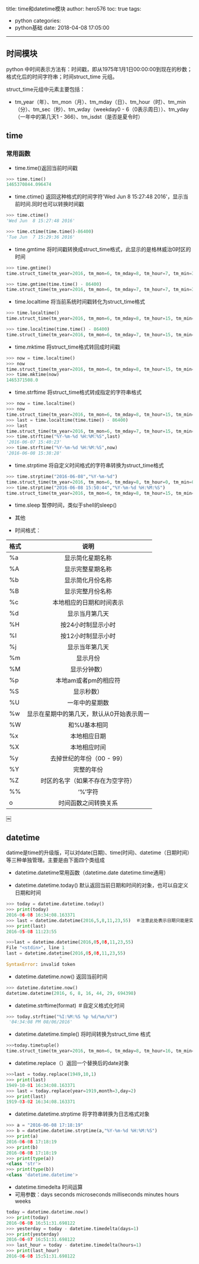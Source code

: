 title: time和datetime模块
author: hero576
toc: true
tags:
  - python
categories:
  - python基础
date: 2018-04-08 17:05:00
---
## 时间模块
python 中时间表示方法有：时间戳，即从1975年1月1日00:00:00到现在的秒数；格式化后的时间字符串；时间struct_time 元组。

struct_time元组中元素主要包括：
- tm_year（年）、tm_mon（月）、tm_mday（日）、tm_hour（时）、tm_min（分）、tm_sec（秒）、tm_wday（weekday0 - 6（0表示周日））、tm_yday（一年中的第几天1 - 366）、tm_isdst（是否是夏令时）

## time
### 常用函数

- time.time()返回当前时间戳

```python
>>> time.time()
1465370844.096474
```

- time.ctime() 返回这种格式的时间字符'Wed Jun 8 15:27:48 2016'，显示当前时间.同时也可以转换时间戳

```python
>>> time.ctime()
'Wed Jun  8 15:27:48 2016'

>>> time.ctime(time.time()-86400)
'Tue Jun  7 15:29:36 2016'
```

- time.gmtime 将时间戳转换成struct_time格式，此显示的是格林威治0时区的时间

```python 
>>> time.gmtime()
time.struct_time(tm_year=2016, tm_mon=6, tm_mday=8, tm_hour=7, tm_min=34, tm_sec=28, tm_wday=2, tm_yday=160, tm_isdst=0)

>>> time.gmtime(time.time() - 86400)
time.struct_time(tm_year=2016, tm_mon=6, tm_mday=7, tm_hour=7, tm_min=34, tm_sec=41, tm_wday=1, tm_yday=159, tm_isdst=0)
```

- time.localtime 将当前系统时间戳转化为struct_time格式 

```python 
>>> time.localtime()
time.struct_time(tm_year=2016, tm_mon=6, tm_mday=8, tm_hour=15, tm_min=35, tm_sec=33, tm_wday=2, tm_yday=160, tm_isdst=0)

>>> time.localtime(time.time() - 86400)
time.struct_time(tm_year=2016, tm_mon=6, tm_mday=7, tm_hour=15, tm_min=37, tm_sec=10, tm_wday=1, tm_yday=159, tm_isdst=0)
```

- time.mktime 将struct_time格式转回成时间戳

```python 
>>> now = time.localtime()
>>> now
time.struct_time(tm_year=2016, tm_mon=6, tm_mday=8, tm_hour=15, tm_min=38, tm_sec=28, tm_wday=2, tm_yday=160, tm_isdst=0)
>>> time.mktime(now)
1465371508.0
```
 
- time.strftime 将struct_time格式转成指定的字符串格式

```python 
>>> now = time.localtime()
>>> now
time.struct_time(tm_year=2016, tm_mon=6, tm_mday=8, tm_hour=15, tm_min=38, tm_sec=28, tm_wday=2, tm_yday=160, tm_isdst=0)
>>> last = time.localtime(time.time() - 86400)
>>> last
time.struct_time(tm_year=2016, tm_mon=6, tm_mday=7, tm_hour=15, tm_min=40, tm_sec=23, tm_wday=1, tm_yday=159, tm_isdst=0)
>>> time.strftime("%Y-%m-%d %H:%M:%S",last)
'2016-06-07 15:40:23'
>>> time.strftime("%Y-%m-%d %H:%M:%S",now)
'2016-06-08 15:38:28'
```
 
- time.strptime 将自定义时间格式的字符串转换为struct_time格式

```python 
>>> time.strptime("2016-06-08","%Y-%m-%d")
time.struct_time(tm_year=2016, tm_mon=6, tm_mday=8, tm_hour=0, tm_min=0, tm_sec=0, tm_wday=2, tm_yday=160, tm_isdst=-1)
>>> time.strptime("2016-06-08 15:50:44","%Y-%m-%d %H:%M:%S")
time.struct_time(tm_year=2016, tm_mon=6, tm_mday=8, tm_hour=15, tm_min=50, tm_sec=44, tm_wday=2, tm_yday=160, tm_isdst=-1)
```

- time.sleep 暂停时间，类似于shell的sleep()

- 其他
 - 时间格式：

|格式	|说明|
| -------- | :----: |
|%a	|显示简化星期名称|
|%A	|显示完整星期名称|
|%b|	显示简化月份名称|
|%B	|显示完整月份名称|
|%c	|本地相应的日期和时间表示|
|%d	|显示当月第几天|
|%H	|按24小时制显示小时|
|%I	|按12小时制显示小时|
|%j	|显示当年第几天|
|%m	|显示月份|
|%M	|显示分钟数）|
|%p	|本地am或者pm的相应符|
|%S	|显示秒数）|
|%U	|一年中的星期数|
|%w	|显示在星期中的第几天，默认从0开始表示周一|
|%W	|和%U基本相同|
|%x	|本地相应日期|
|%X	|本地相应时间|
|%y	|去掉世纪的年份（00 - 99）|
|%Y	|完整的年份|
|%Z	|时区的名字（如果不存在为空字符）|
|%%	|‘%’字符|
|o	|时间函数之间转换关系|
 ￼
## datetime

datime是time的升级版，可以对date(日期)、time(时间)、datetime（日期时间）等三种单独管理。主要是由下面四个类组成

- datetime.datetime常用函数（datetime.date datetime.time通用）
 
- datetime.datetime.today() 默认返回当前日期和时间的对象，也可以自定义日期和时间

```python
>>> today = datetime.datetime.today()
>>> print(today)
2016-06-08 16:34:08.163371
>>> last = datetime.datetime(2016,5,8,11,23,55)  ＃注意此处表示日期只能是实际月份，不能带0
>>> print(last)
2016-05-08 11:23:55

>>>last = datetime.datetime(2016,05,08,11,23,55)
File "<stdin>", line 1
last = datetime.datetime(2016,05,08,11,23,55)
                    ^
SyntaxError: invalid token
```

- datetime.datetime.now() 返回当前时间

```python
>>> datetime.datetime.now()
datetime.datetime(2016, 6, 8, 16, 44, 29, 694398)
```
    
- datetime.strftime(format)  ＃自定义格式化时间

```python
>>> today.strftime("%I:%M:%S %p %d/%m/%Y")
 '04:34:08 PM 08/06/2016'
```

- datetime.datetime.timple() 将时间转换为struct_time 格式

```python
>>>today.timetuple()
time.struct_time(tm_year=2016, tm_mon=6, tm_mday=8, tm_hour=16, tm_min=34, tm_sec=8, tm_wday=2, tm_yday=160, tm_isdst=-1)
```

- datetime.replace（）返回一个替换后的date对象

```python
>>>last = today.replace(1949,10,1)
>>> print(last)
1949-10-01 16:34:08.163371
>>> last = today.replace(year=1919,month=3,day=2)
>>> print(last)
1919-03-02 16:34:08.163371
```

- datetime.datetime.strptime  将字符串转换为日志格式对象

```python
>>> a = "2016-06-08 17:18:19"
>>> b = datetime.datetime.strptime(a,"%Y-%m-%d %H:%M:%S")
>>> print(a)
2016-06-08 17:18:19
>>> print(b)
2016-06-08 17:18:19
>>> print(type(a))
<class 'str'>
>>> print(type(b))
<class 'datetime.datetime'>
```
 
- datetime.timedelta 时间运算
 - 可用参数：days seconds microseconds milliseconds minutes hours weeks
 
```python 
today = datetime.datetime.now()
>>> print(today)
2016-06-08 16:51:31.698122
>>> yesterday = today - datetime.timedelta(days=1)
>>> print(yesterday)
2016-06-07 16:51:31.698122
>>> last_hour = today - datetime.timedelta(hours=1)
>>> print(last_hour)
2016-06-08 15:51:31.698122
```